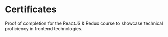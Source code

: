 # Certificates
Proof of completion for the ReactJS &amp; Redux course to showcase technical proficiency in frontend technologies.
